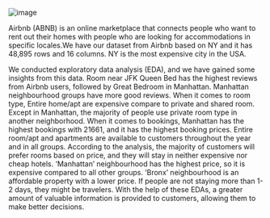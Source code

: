 ![image](https://github.com/Amoghakrao/Airbnb-Booking-analysis-Capstone-project/assets/109468603/30b57b08-4c2f-4bff-9aca-81c5af11977a)

Airbnb (ABNB) is an online marketplace that connects people who want to rent out their homes with people who are looking for accommodations in specific locales.We have our dataset from Airbnb based on NY and it has 48,895 rows and 16 columns. NY is the most expensive city in the USA. 

We conducted exploratory data analysis (EDA), and we have gained some insights from this data. Room near JFK Queen Bed has the highest reviews from Airbnb users, followed by Great Bedroom in Manhattan. Manhattan neighbourhood groups have more good reviews. When it comes to room type, Entire home/apt are expensive compare to private and shared room. Except in Manhattan, the majority of people use private room type in another neighborhood. When it comes to bookings, Manhattan has the highest bookings with 21661, and it has the highest booking prices. Entire room/apt and apartments are available to customers throughout the year and in all groups. According to the analysis, the majority of customers will prefer rooms based on price, and they will stay in neither expensive nor cheap hotels. ‘Manhattan’ neighbourhood has the highest price, so it is expensive compared to all other groups. ‘Bronx’ neighbourhood is an affordable property with a lower price. If people are not staying more than 1-2 days, they might be travelers. With the help of these EDAs, a greater amount of valuable information is provided to customers, allowing them to make better decisions.
